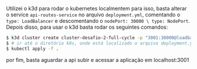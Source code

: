 Utilizei o k3d para rodar o kubernetes localmentem para isso, basta alterar o service `api-routes-service` no arquivo `deployment.yml`, comentando o `type: LoadBalancer` e descomentando o `nodePort: 30000 \ type: NodePort`. Depois disso, para usar o k3d basta rodar os seguintes comandos:

```sh
$ k3d cluster create cluster-desafio-2-full-cycle -p "3001:30000@loadbalancer"
$ # ir até o diretório k8s, onde está localizado o arquivo deployment.yml
$ kubectl apply -f .
```

por fim, basta aguardar a api subir e acessar a aplicação em localhost:3001